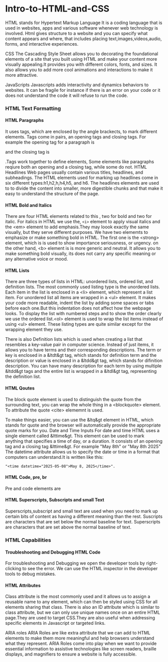 # Intro-to-HTML-and-CSS

HTML stands for Hypertext Markup Language 
It is a coding language that is used in websites, apps and various software whenever web technology is involved. Html gives structure to a website and you can specify what content appears and where, that includes placing text,images,videos,audio, forms, and interactive experiences.

CSS
The Cascading Style Sheet allows you to decorating the foundational elements of a site that you built using HTML and make your content more visually appealing.It provides you with different colors, fonts, and sizes. It also allows you to add more cool animations and interactions to make it more attractive.

JavaScripts
Javascripts adds interactivity and dynamics behaviors to websites. It can be fragile for instance if there is an error on your code or it does not understand the code it will refuse to run the code.

<h3>HTML Text Formatting</h3>

<h4>HTML Paragraphs</h4>
It uses tags, which are enclosed by the angle brackects, to mark different elements. Tags come in pairs, an opening tags and closing tags. For example the opening tag for a paragraph is <p> and the closing tag is </p>.Tags work together to define elements, Some elements like paragraphs reqiure both an opening and a closing tag, while some do not.
HTML Headlines
Web pages usually contain various titles, headlines, and subheadings. The HTML elements used for marking up headlines come in six different types:h1,h2,h,h4,h5, and h6.
The headlines elements are used to to divide the content into smaller, more digestible chunks and that make it easy to understand the structure of the page.

<h4>HTML Bold and Italics</h4>
There are four HTML elements related to this , two for bold and two for italic.
For italics in HTML we use the, <code>&lti&gt</code> element to apply visual italics and the <code4>&ltem&gt</code4> element to add emphasis.They may loook exactly the same visually, but they serve different purposes.
We have two elememts to emphasize or make something bold in HTML.
The first one is the <code4>&ltstrong&gt</code4> element, which is is used to show importance seriousness, or urgency.
on the other hand, <code4>&ltb&gt</code4> element is is more generic and neutral.
It allows you to make something bold visually, its does not carry any specific meaning or any alternative voice or mood.

<h4>HTML Lists</h4>
There are three types of lists in HTML: unordered lists, ordered list, and definition lists.
The most commonly used listing type is the unordered lists.
Each item in the list is enclosed in a <code4>&ltli&gt</code4> element, which represent a list item.
For unordered list all items are wrapped in a <code4>&ltul&gt</code4> element.
It makes  your code more readable, indent the list by adding some spaces or tabs before each one.But this indentation does not affect how the webpage looks.
To display the list with numbered steps and to show the order clearly we use the ordered list.<code4>&ltol&gt</code4> element is used to wrap the list items instead of using <code4>&ltul&gt</code4> element.
These listing types are quite similar except for the wrapping element they use.

There is also  Definition lists which is used when creating a list that resembles a key-value pair in computer science. Instead of just items, it allows you to have terms and their corresponding descriptions.
The term or key is enclosed in a <code4>&ltdt&gt</code4> tag, which stands for definition term and the description or value is enclosed in a <code4>&ltdd&gt</code4> tag, which stands for difinition description.
You can have many description for each term by using multiple <code4>&ltdd&gt</code4> tags and the entire list is wrapped in a <code4>&ltdl&gt</code4> tag, representing the definition list.

<h4>HTML Qoutes</h4>
The block quote element is used to distinguish the quote from the surrounding text, you can wrap the whole thing in a <code4>&ltblockquote&gt</code4> element. To attribute the quote <code4>&ltcite&gt</code4> elememnt is used.

To make things easier, you can use the <code4>&ltq&gt</code4> element in HTML, which stands for quote and the browser will automatically provide the appropriate quote marks for you.
Date  and Time Inputs
For date and time HTML uses a single element called <code4>&lttime&gt</code4>. This element can be used to mark anything that specifies a time of day, or a duration.
It consists of an opening tag  and a closing tag <code4>&lttime&gt</code4>.
For example "<time>May 8th</time>" or "<time>May 8th 2025</time>"
The datetime attribute allows us to specify the date or time in a format that computers can understand.It is written like this: 
```
"<time datetime="2025-05-08">May 8, 2025</time>".
```

<h4>HTML Code, pre, br </h4>
Pre and code elements are 

<h4>HTML Superscripts, Subscripts and small Text</h4>
Superscripts,subscript and small text are used when you need to mark up certain bits of content as having a different meaning than the rest.
Suscripts are characters that are set below the normal baseline for text.
Superscripts are characters that are set above the normal baseline of text.


<h3>HTML Capabilities</h3>

<h4>Troubleshooting and Debugging HTML Code</h4>
For troubleshooting and Debugging we open the developer tools by right-clicking to see the error.
We can use the HTML inspector in the developer tools to debug mistakes.


<h4>HTML Attributes</h4>
Class attribute is the most commonly used and it allows us to assign a reusable name to any element, which can then be styled using CSS for all elements sharing that class.
There is also an ID attribute which is similar to class attribute, but we can only use unique names once on an entire HTML page.They are used to target CSS.They are also useful when addressing specific elements in Javascript or targeted links.

ARIA roles
ARIA Roles are like extra attribute that we can add to HTML elements to make them more meaningful and help browsers understand what they represent. 
ARIA Roles come into play when we want to provide essential information to assistive technologies like screen readers, braille displays, and magnifiers to  ensure a website is fully accessible.







